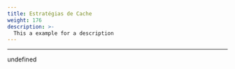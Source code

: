 ```yaml
---
title: Estratégias de Cache
weight: 176
description: >-
  This a example for a description
---
```


---

undefined
